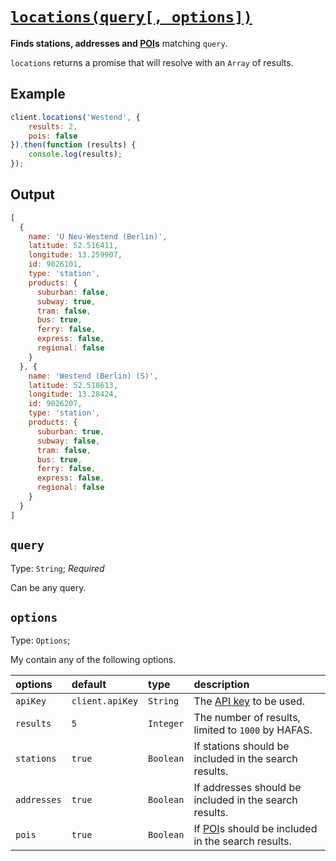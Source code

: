 # [`locations(query[, options])`](../src/Client.js#L62)

**Finds stations, addresses and [POI](https://en.wikipedia.org/wiki/Point_of_interest)s** matching `query`.

`locations` returns a promise that will resolve with an `Array` of results.



## Example

```javascript
client.locations('Westend', {
	results: 2,
	pois: false
}).then(function (results) {
	console.log(results);
});
```


## Output

```javascript
[
  {
    name: 'U Neu-Westend (Berlin)',
    latitude: 52.516411,
    longitude: 13.259907,
    id: 9026101,
    type: 'station',
    products: {
      suburban: false,
      subway: true,
      tram: false,
      bus: true,
      ferry: false,
      express: false,
      regional: false
    }
  }, {
    name: 'Westend (Berlin) (S)',
    latitude: 52.518613,
    longitude: 13.28424,
    id: 9026207,
    type: 'station',
    products: {
      suburban: true,
      subway: false,
      tram: false,
      bus: true,
      ferry: false,
      express: false,
      regional: false
    }
  }
]
```



## `query`

Type: `String`; *Required*

Can be any query.



## `options`

Type: `Options`;

My contain any of the following options.

| options | default | type | description |
|:----------|:----|:-----|:------------|
| `apiKey` | `client.apiKey` | `String` | The [API key](http://www.vbb.de/de/article/webservices/schnittstellen-fuer-webentwickler/5070.html#testserver) to be used. |
| `results` | `5` | `Integer` | The number of results, limited to `1000` by HAFAS. |
| `stations` | `true` | `Boolean` | If stations should be included in the search results. |
| `addresses` | `true` | `Boolean` | If addresses should be included in the search results. |
| `pois` | `true` | `Boolean` | If [POI](https://en.wikipedia.org/wiki/Point_of_interest)s should be included in the search results. |
